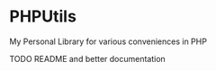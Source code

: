 # PHPUtils
My Personal Library for various conveniences in PHP

TODO README and better documentation
